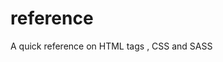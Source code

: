 # reference
A quick reference on HTML tags , CSS and SASS
[](https://github.io/arpitvaghela/reference)
